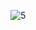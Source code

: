 ![5](https://github.com/VanHoang110802/DO_HOA_MAY_TINH/assets/108053955/92689384-8575-4ef9-8786-067ddaf66009)
